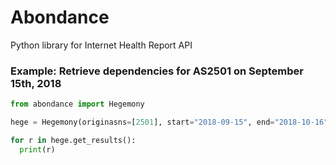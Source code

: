 # Abondance
Python library for Internet Health Report API

### Example: Retrieve dependencies for AS2501 on September 15th, 2018
```python
from abondance import Hegemony

hege = Hegemony(originasns=[2501], start="2018-09-15", end="2018-10-16")

for r in hege.get_results():
  print(r)
```
